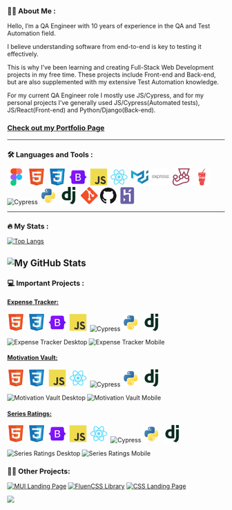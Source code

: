 ### 👨‍💻 About Me :

Hello, I’m a QA Engineer with 10 years of experience in the QA and Test Automation field.

I believe understanding software from end-to-end is key to testing it effectively.

This is why I’ve been learning and creating Full-Stack Web Development projects in my free time. These projects include Front-end and Back-end, but are also supplemented with my extensive Test Automation knowledge. 

For my current QA Engineer role I mostly use JS/Cypress, and for my personal projects I’ve generally used JS/Cypress(Automated tests), JS/React(Front-end) and Python/Django(Back-end). 

### <a href="https://manuel12.github.io/personal-portfolio-page" target="_blank">Check out my Portfolio Page</a>
---

### :hammer_and_wrench: Languages and Tools :

<div>
  <img src="https://github.com/devicons/devicon/blob/master/icons/figma/figma-original.svg"  title="Figma" alt="Figma" width="40" height="40"/>&nbsp;
  <img src="https://github.com/devicons/devicon/blob/master/icons/html5/html5-original.svg" title="HTML5" alt="HTML" width="40" height="40"/>&nbsp;
  <img src="https://github.com/devicons/devicon/blob/master/icons/css3/css3-original.svg"  title="CSS3" alt="CSS" width="40" height="40"/>&nbsp;
  <img src="https://github.com/devicons/devicon/blob/master/icons/bootstrap/bootstrap-original.svg" title="Bootstrap" alt="Bootstrap" width="40" height="40"/>&nbsp;
  <img src="https://github.com/devicons/devicon/blob/master/icons/javascript/javascript-original.svg" title="JavaScript" alt="JavaScript" width="40" height="40"/>&nbsp;
  <img src="https://github.com/devicons/devicon/blob/master/icons/react/react-original.svg" title="React" alt="React" width="40" height="40"/>&nbsp;
  <img src="https://github.com/devicons/devicon/blob/master/icons/materialui/materialui-original.svg" title="Material UI" alt="MUI" width="40" height="40"/>&nbsp;
  <img src="https://github.com/devicons/devicon/blob/master/icons/express/express-original-wordmark.svg" title="Express" alt="Express" width="40" height="40"/>&nbsp;
  <img src="https://github.com/devicons/devicon/blob/master/icons/jest/jest-plain.svg" title="Jest" alt="Jest" width="40" height="40"/>&nbsp;
  <img src="https://github.com/devicons/devicon/blob/master/icons/gulp/gulp-plain.svg" title="Gulp" alt="Gulp" width="40" height="40"/>&nbsp;
  <img src="https://user-images.githubusercontent.com/4129325/221191364-90ec4583-f906-43f6-969b-bac956846fbd.svg" title="Cypress" alt="Cypress" width="40" height="40"/>
  <img src="https://github.com/devicons/devicon/blob/master/icons/python/python-original.svg" title="Python" alt="Python" width="40" height="40"/>&nbsp;
  <img src="https://github.com/devicons/devicon/blob/master/icons/django/django-plain.svg" title="Django" alt="Django" width="40" height="40"/>&nbsp;
  <img src="https://github.com/devicons/devicon/blob/master/icons/git/git-plain.svg" title="Git" alt="Git" width="40" height="40"/>
  <img src="https://github.com/devicons/devicon/blob/master/icons/github/github-original.svg" title="Github" alt="Github" width="40" height="40"/>
  <img src="https://github.com/devicons/devicon/blob/master/icons/heroku/heroku-plain.svg" title="Heroku" alt="Heroku" width="40" height="40"/>
</div>

---

### :fire: My Stats :

[![Top Langs](https://github-readme-stats.vercel.app/api/top-langs/?username=manuel12&layout=compact&theme=transparent)](https://github.com/anuraghazra/github-readme-stats)

![My GitHub Stats](https://github-readme-stats.vercel.app/api/?username=manuel12&count_private=true&theme=tokyonight&showicons=true)
---

### 💻 Important Projects :

#### [Expense Tracker:](https://github.com/manuel12/django-expense-tracker)

<img src="https://github.com/devicons/devicon/blob/master/icons/html5/html5-original.svg" title="HTML5" alt="HTML" width="40" height="40"/>&nbsp;
<img src="https://github.com/devicons/devicon/blob/master/icons/css3/css3-original.svg"  title="CSS3" alt="CSS" width="40" height="40"/>&nbsp;
<img src="https://github.com/devicons/devicon/blob/master/icons/bootstrap/bootstrap-original.svg" title="Bootstrap" alt="Bootstrap" width="40" height="40"/>&nbsp;
<img src="https://github.com/devicons/devicon/blob/master/icons/javascript/javascript-original.svg" title="JavaScript" alt="JavaScript" width="40" height="40"/>&nbsp;
<img src="https://user-images.githubusercontent.com/4129325/221191364-90ec4583-f906-43f6-969b-bac956846fbd.svg" title="Cypress" alt="Cypress" width="40" height="40"/>
<img src="https://github.com/devicons/devicon/blob/master/icons/python/python-original.svg" title="Python" alt="Python" width="40" height="40"/>&nbsp;
<img src="https://github.com/devicons/devicon/blob/master/icons/django/django-plain.svg" title="Django" alt="Django" width="40" height="40"/>&nbsp;
 
<div float="left">
  <img src="https://user-images.githubusercontent.com/4129325/221216267-0067eb7d-3be7-4771-a621-92907c10105a.png" title="Expense Tracker Desktop" alt="Expense Tracker Desktop" width="650" height="357" style="display: inline"/>
   <img src="https://user-images.githubusercontent.com/4129325/221216763-897b1481-2626-4b24-ab2c-ce424d24a51f.png" title="Expense Tracker Mobile" alt="Expense Tracker Mobile" width="165" height="357"/>
</div>

#### [Motivation Vault:](https://github.com/manuel12/motivation-vault)

<img src="https://github.com/devicons/devicon/blob/master/icons/html5/html5-original.svg" title="HTML5" alt="HTML" width="40" height="40"/>&nbsp;
<img src="https://github.com/devicons/devicon/blob/master/icons/css3/css3-original.svg"  title="CSS3" alt="CSS" width="40" height="40"/>&nbsp;
<img src="https://github.com/devicons/devicon/blob/master/icons/javascript/javascript-original.svg" title="JavaScript" alt="JavaScript" width="40" height="40"/>&nbsp;
<img src="https://github.com/devicons/devicon/blob/master/icons/react/react-original.svg" title="React" alt="React" width="40" height="40"/>&nbsp;
<img src="https://user-images.githubusercontent.com/4129325/221191364-90ec4583-f906-43f6-969b-bac956846fbd.svg" title="Cypress" alt="Cypress" width="40" height="40"/>
<img src="https://github.com/devicons/devicon/blob/master/icons/python/python-original.svg" title="Python" alt="Python" width="40" height="40"/>&nbsp;
<img src="https://github.com/devicons/devicon/blob/master/icons/django/django-plain.svg" title="Django" alt="Django" width="40" height="40"/>&nbsp;

<div float="left">
  <img src="https://user-images.githubusercontent.com/4129325/221205796-109b3a7a-a102-46f0-b4f2-3711a883b5fe.png" title="Motivation Vault Desktop" alt="Motivation Vault Desktop" width="650" height="357" style="display: inline"/>
  <img src="https://user-images.githubusercontent.com/4129325/221207023-de613790-db09-4513-ae9e-ba893a575d54.png" title="Motivation Vault Mobile" alt="Motivation Vault Mobile" width="165" height="357"/>
</div>

#### [Series Ratings:](https://github.com/manuel12/series-ratings)

<img src="https://github.com/devicons/devicon/blob/master/icons/html5/html5-original.svg" title="HTML5" alt="HTML" width="40" height="40"/>&nbsp;
<img src="https://github.com/devicons/devicon/blob/master/icons/css3/css3-original.svg"  title="CSS3" alt="CSS" width="40" height="40"/>&nbsp;
<img src="https://github.com/devicons/devicon/blob/master/icons/bootstrap/bootstrap-original.svg" title="Bootstrap" alt="Bootstrap" width="40" height="40"/>&nbsp;
<img src="https://github.com/devicons/devicon/blob/master/icons/javascript/javascript-original.svg" title="JavaScript" alt="JavaScript" width="40" height="40"/>&nbsp;
<img src="https://github.com/devicons/devicon/blob/master/icons/react/react-original.svg" title="React" alt="React" width="40" height="40"/>&nbsp;
<img src="https://user-images.githubusercontent.com/4129325/221191364-90ec4583-f906-43f6-969b-bac956846fbd.svg" title="Cypress" alt="Cypress" width="40" height="40"/>
<img src="https://github.com/devicons/devicon/blob/master/icons/python/python-original.svg" title="Python" alt="Python" width="40" height="40"/>&nbsp;
<img src="https://github.com/devicons/devicon/blob/master/icons/django/django-plain.svg" title="Django" alt="Django" width="40" height="40"/>&nbsp;

<div float="left">
  <img src="https://user-images.githubusercontent.com/4129325/221217865-d51a9f01-a1d1-438b-86b0-d85acd3d4351.png" title="Series Ratings Desktop" alt="Series Ratings Desktop" width="650" height="357" style="display: inline"/>
  <img src="https://user-images.githubusercontent.com/4129325/238203734-7074b91e-8a14-47e6-9307-51330714b22b.png" title="Series Ratings Mobile" alt="Series Ratings Mobile" width="165" height="357"/>
</div>


### 🧑‍🔧 Other Projects:
[![MUI Landing Page](https://img.shields.io/badge/MUI%20Landing%20Page-757575?style=plastic&logo=MUI&link=https://manuel12.github.io/mui-landing-page/)](https://manuel12.github.io/mui-landing-page/)
[![FluenCSS Library](https://img.shields.io/badge/FluentCSS%20Library-757575?style=plastic&logo=CSS3&logoColor=orange&link=https://manuel12.github.io/fluent-css/)](https://manuel12.github.io/fluent-css/)
[![CSS Landing Page](https://img.shields.io/badge/CSS%20Landing%20Page-757575?style=plastic&logo=CSS3&logoColor=orange&link=https://manuel12.github.io/landing-page/)](https://manuel12.github.io/landing-page/)


![](https://komarev.com/ghpvc/?username=manuel12&color=brightgreen)

<!--
**manuel12/manuel12** is a ✨ _special_ ✨ repository because its `README.md` (this file) appears on your GitHub profile.

Here are some ideas to get you started:

- 🔭 I’m currently working on ...
- 🌱 I’m currently learning ...
- 👯 I’m looking to collaborate on ...
- 🤔 I’m looking for help with ...
- 💬 Ask me about ...
- 📫 How to reach me: ...
- 😄 Pronouns: ...
- ⚡ Fun fact: ...
-->
